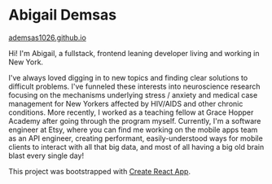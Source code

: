 # Abigail Demsas

[ademsas1026.github.io](https://ademsas1026.github.io/)

Hi! I'm Abigail, a fullstack, frontend leaning developer living and working in New York.

I've always loved digging in to new topics and finding clear solutions to difficult problems. I've funneled these interests into neuroscience research focusing on the mechanisms underlying stress / anxiety and medical case management for New Yorkers affected by HIV/AIDS and other chronic conditions. More recently, I worked as a teaching fellow at Grace Hopper Academy after going through the program myself. Currently, I'm a software engineer at Etsy, where you can find me working on the mobile apps team as an API engineer, creating performant, easily-understood ways for mobile clients to interact with all that big data, and most of all having a big old brain blast every single day!

This project was bootstrapped with [Create React App](https://github.com/facebook/create-react-app).
